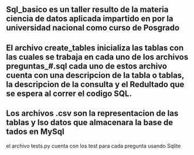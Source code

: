 
Sql_basico es un taller resulto de la materia ciencia de datos aplicada impartido en por la universidad nacional como curso de Posgrado
---
El archivo create_tables inicializa las tablas con las cuales se trabaja en cada uno de los archivos preguntas_#.sql cada uno de estos archivo cuenta con una descripcion de la tabla o tablas, la descripcion de la consulta y el Redultado que se espera al correr el codigo SQL.
---
Los archivos .csv son la representacion de las tablas y lso datos que almacenara la base de tados en MySql
---
el archivo tests.py cuenta con los test para cada pregunta usando Sqlite